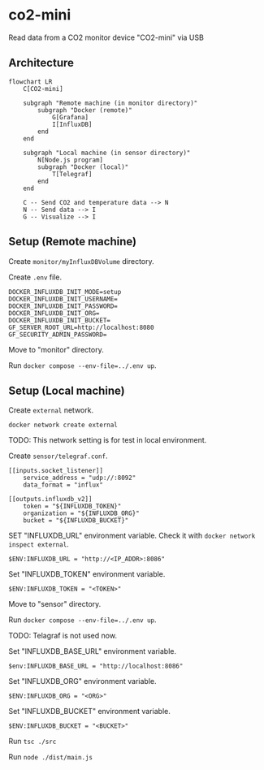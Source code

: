 # co2-mini

Read data from a CO2 monitor device "CO2-mini" via USB

## Architecture

```mermaid
flowchart LR
    C[CO2-mini]

    subgraph "Remote machine (in monitor directory)"
        subgraph "Docker (remote)"
            G[Grafana]
            I[InfluxDB]
        end
    end

    subgraph "Local machine (in sensor directory)"
        N[Node.js program]
        subgraph "Docker (local)"
            T[Telegraf]
        end
    end

    C -- Send CO2 and temperature data --> N
    N -- Send data --> I
    G -- Visualize --> I
```

## Setup (Remote machine)

Create `monitor/myInfluxDBVolume` directory.

Create `.env` file.

```
DOCKER_INFLUXDB_INIT_MODE=setup
DOCKER_INFLUXDB_INIT_USERNAME=
DOCKER_INFLUXDB_INIT_PASSWORD=
DOCKER_INFLUXDB_INIT_ORG=
DOCKER_INFLUXDB_INIT_BUCKET=
GF_SERVER_ROOT_URL=http://localhost:8080
GF_SECURITY_ADMIN_PASSWORD=
```

Move to "monitor" directory.

Run `docker compose --env-file=../.env up`.

## Setup (Local machine)

Create `external` network.

```
docker network create external
```

TODO: This network setting is for test in local environment.

Create `sensor/telegraf.conf`.

```
[[inputs.socket_listener]]
    service_address = "udp://:8092"
    data_format = "influx"

[[outputs.influxdb_v2]]
    token = "${INFLUXDB_TOKEN}"
    organization = "${INFLUXDB_ORG}"
    bucket = "${INFLUXDB_BUCKET}"
```

SET "INFLUXDB_URL" environment variable. Check it with `docker network inspect external`.

```
$ENV:INFLUXDB_URL = "http://<IP_ADDR>:8086"
```

Set "INFLUXDB_TOKEN" environment variable.

```
$ENV:INFLUXDB_TOKEN = "<TOKEN>"
```

Move to "sensor" directory.

Run `docker compose --env-file=../.env up`.

TODO: Telagraf is not used now.

Set "INFLUXDB_BASE_URL" environment variable.

```
$env:INFLUXDB_BASE_URL = "http://localhost:8086"

```

Set "INFLUXDB_ORG" environment variable.

```
$ENV:INFLUXDB_ORG = "<ORG>"
```

Set "INFLUXDB_BUCKET" environment variable.

```
$ENV:INFLUXDB_BUCKET = "<BUCKET>"
```

Run `tsc ./src`

Run `node ./dist/main.js`
